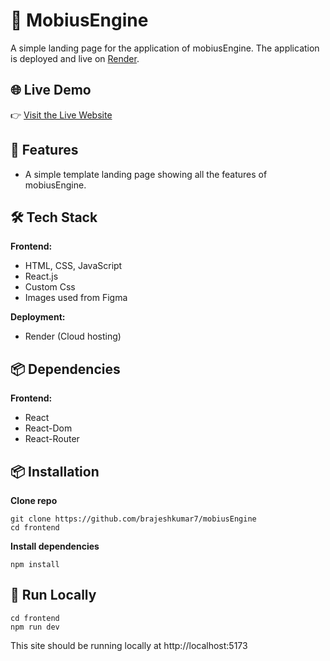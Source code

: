# 🚀 MobiusEngine

A simple landing page for the application of mobiusEngine. The application is deployed and live on [Render](https://render.com/).

## 🌐 Live Demo

👉 [Visit the Live Website](https://mobiusengine.onrender.com/)  


## 🚀 Features

- A simple template landing page showing all the features of mobiusEngine.

## 🛠️ Tech Stack

**Frontend:**  
- HTML, CSS, JavaScript  
- React.js 
- Custom Css
- Images used from Figma

**Deployment:**  
- Render (Cloud hosting)

## 📦 Dependencies

**Frontend:**  
- React
- React-Dom 
- React-Router   

## 📦 Installation

**Clone repo**
```terminal
git clone https://github.com/brajeshkumar7/mobiusEngine
cd frontend
```

**Install dependencies**
```terminal
npm install
```

## 🚀 Run Locally
```terminal
cd frontend
npm run dev
```

This site should be running locally at http://localhost:5173






